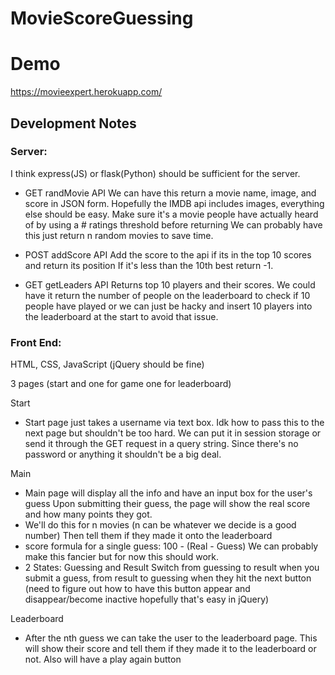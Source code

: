 # MovieScoreGuessing

# Demo

https://movieexpert.herokuapp.com/

## Development Notes

### Server:
I think express(JS) or flask(Python) should be sufficient for the server.

- GET randMovie API
We can have this return a movie name, image, and score
in JSON form. Hopefully the IMDB api includes images, everything else should be
easy.
Make sure it's a movie people have actually heard of by using a # ratings
threshold before returning
We can probably have this just return n random movies to save time.

- POST addScore API
Add the score to the api if its in the top 10 scores and return its position
If it's less than the 10th best return -1.

- GET getLeaders API
Returns top 10 players and their scores. We could have it return the number of
people on the leaderboard to check if 10 people have played or we can just
be hacky and insert 10 players into the leaderboard at the start to avoid
that issue.

### Front End:
HTML, CSS, JavaScript (jQuery should be fine)

3 pages (start and one for game one for leaderboard)


Start
- Start page just takes a username via text box. Idk how to pass this to
the next page but shouldn't be too hard. We can put it in session storage
or send it through the GET request in a query string. Since there's no password
or anything it shouldn't be a big deal.


Main
- Main page will display all the info and have an input box for the user's guess
Upon submitting their guess, the page will show the real score and how many
points they got.
- We'll do this for n movies (n can be whatever we decide is a good number)
Then tell them if they made it onto the leaderboard
- score formula for a single guess: 100 - (Real - Guess)
We can probably make this fancier but for now this should work.
- 2 States: Guessing and Result
Switch from guessing to result when you submit a guess, from result
to guessing when they hit the next button (need to figure out how to have
  this button appear and disappear/become inactive hopefully that's easy in
  jQuery)


Leaderboard
- After the nth guess we can take the user to the leaderboard page. This will
show their score and tell them if they made it to the leaderboard or not. Also
will have a play again button
